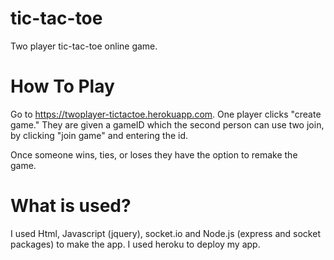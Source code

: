# tic-tac-toe

Two player tic-tac-toe online game.

# How To Play

Go to https://twoplayer-tictactoe.herokuapp.com. One player clicks "create game." They are given a gameID which the second person can use two join, by clicking "join game" and entering the id.

Once someone wins, ties, or loses they have the option to remake the game.

# What is used?

I used Html, Javascript (jquery), socket.io and Node.js (express and socket packages) to make the app.
I used heroku to deploy my app.
